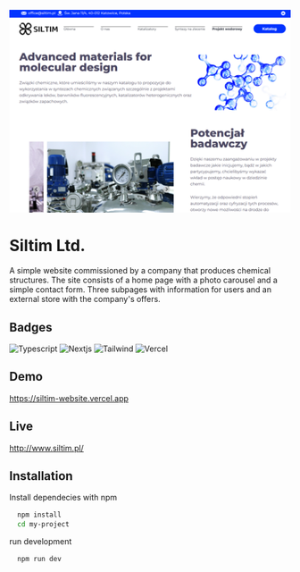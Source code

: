 ![Website screenshot](public/assets/readme-image.png)

# Siltim Ltd.

A simple website commissioned by a company that produces chemical structures. The site consists of a home page with a photo carousel and a simple contact form. Three subpages with information for users and an external store with the company's offers.


## Badges

![Typescript](https://img.shields.io/badge/Typescript-v4.9.5-green?labelColor=blue&style=flat)
![Nextjs](https://img.shields.io/badge/Nextjs-v13.2.4-green?labelColor=yellow&style=flat)
![Tailwind](https://img.shields.io/badge/Tailwind-v3.2.7-green?labelColor=cyan&style=flat)
![Vercel](https://img.shields.io/badge/Vercel-gray?style=flat)
## Demo

https://siltim-website.vercel.app

## Live

http://www.siltim.pl/

## Installation

Install dependecies with npm

```bash
  npm install
  cd my-project
```
run development
```bash
  npm run dev
```
    
